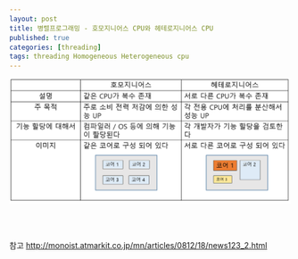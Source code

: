 ```yaml
---
layout: post
title: 병렬프로그래밍 - 호모지니어스 CPU와 헤테로지니어스 CPU
published: true
categories: [threading]
tags: threading Homogeneous Heterogeneous cpu
---
```

  
![](/images/2017_multithread_cpu_Homogeneous_Heterogeneous.PNG)  
  
   
  
<br> 
<br>  
  
참고 http://monoist.atmarkit.co.jp/mn/articles/0812/18/news123_2.html 
